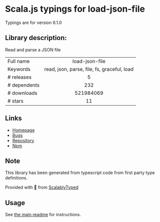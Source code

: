 
# Scala.js typings for load-json-file

Typings are for version 6.1.0

## Library description:
Read and parse a JSON file

|                    |                 |
| ------------------ | :-------------: |
| Full name          | load-json-file |
| Keywords           | read, json, parse, file, fs, graceful, load |
| # releases         | 5 |
| # dependents       | 232 |
| # downloads        | 521984069 |
| # stars            | 11 |

## Links
- [Homepage](https://github.com/sindresorhus/load-json-file#readme)
- [Bugs](https://github.com/sindresorhus/load-json-file/issues)
- [Repository](https://github.com/sindresorhus/load-json-file)
- [Npm](https://www.npmjs.com/package/load-json-file)
    


## Note
This library has been generated from typescript code from first party type definitions.

Provided with :purple_heart: from [ScalablyTyped](https://github.com/oyvindberg/ScalablyTyped)

## Usage
See [the main readme](../../readme.md) for instructions.


